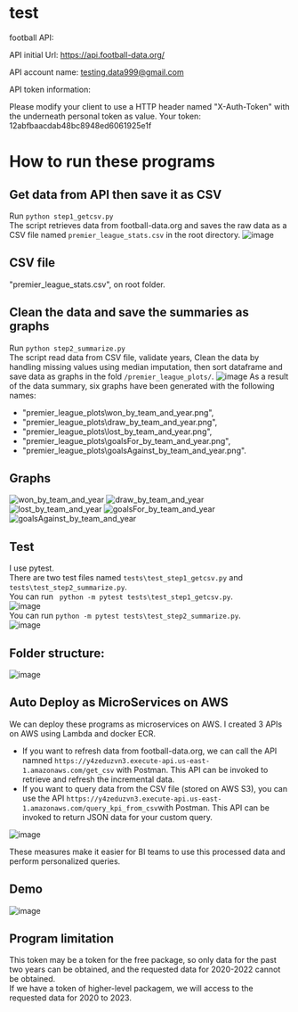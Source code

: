 # test
football
API:

API initial Url: https://api.football-data.org/

API account name: testing.data999@gmail.com

API token information:

Please modify your client to use a HTTP header named "X-Auth-Token" with the underneath personal token as value. Your token: 12abfbaacdab48bc8948ed6061925e1f

# How to run these programs
## Get data from API then save it as CSV
Run ```python step1_getcsv.py```  
The script retrieves data from football-data.org and saves the raw data as a CSV file named ```premier_league_stats.csv``` in the root directory.
![image](https://github.com/user-attachments/assets/22c3e7bb-c9a5-421b-8ee4-9f1dac175134)

## CSV file
"premier_league_stats.csv", on root folder. 

## Clean the data and save the summaries as graphs
Run ```python step2_summarize.py```  
The script read data from CSV file, validate years, Clean the data by handling missing values using median imputation, then sort dataframe and save data as graphs in the fold ```/premier_league_plots/```.
![image](https://github.com/user-attachments/assets/3f6f1878-ad7c-4b84-be00-c39dec0eeae7)
As a result of the data summary, six graphs have been generated with the following names:
* "premier_league_plots\won_by_team_and_year.png",
* "premier_league_plots\draw_by_team_and_year.png",
* "premier_league_plots\lost_by_team_and_year.png",
* "premier_league_plots\goalsFor_by_team_and_year.png",
* "premier_league_plots\goalsAgainst_by_team_and_year.png".

## Graphs
![won_by_team_and_year](https://github.com/user-attachments/assets/7c9f3475-89d9-43fe-9605-f1f35485b011)
![draw_by_team_and_year](https://github.com/user-attachments/assets/b739f62d-0df2-4d33-b4e8-9135160589bc)
![lost_by_team_and_year](https://github.com/user-attachments/assets/a32576d0-5bea-4f53-8656-101d7cb374df)
![goalsFor_by_team_and_year](https://github.com/user-attachments/assets/e239c49b-493e-483e-827a-d9feeb52d6b8)
![goalsAgainst_by_team_and_year](https://github.com/user-attachments/assets/f29e5c24-c006-47a3-9b0f-5f6fa81949ca)

## Test 
I use pytest.    
There are two test files named ```tests\test_step1_getcsv.py``` and ```tests\test_step2_summarize.py```.    
You can run ``` python -m pytest tests\test_step1_getcsv.py```.     
![image](https://github.com/user-attachments/assets/ea858a4e-2b38-4ebe-aa26-0c02bd3c99f8)    
You can run ```python -m pytest tests\test_step2_summarize.py```.    
![image](https://github.com/user-attachments/assets/e3c71737-69df-4598-af8f-87ed3f92d859)     

## Folder structure:  
![image](https://github.com/user-attachments/assets/41633cfd-0362-4448-8e70-756d6a82d899)

## Auto Deploy as MicroServices on AWS
We can deploy these programs as microservices on AWS. I created 3 APIs on AWS using Lambda and docker ECR.   
* If you want to refresh data from football-data.org, we can call the API namned ```https://y4zeduzvn3.execute-api.us-east-1.amazonaws.com/get_csv``` with Postman. This API can be invoked to retrieve and refresh the incremental data.   
* If you want to query data from the CSV file (stored on AWS S3), you can use the API ```https://y4zeduzvn3.execute-api.us-east-1.amazonaws.com/query_kpi_from_csv```with Postman. This API can be invoked to return JSON data for your custom query.
      
![image](https://github.com/user-attachments/assets/c396de3e-d1a7-4465-a20d-c35434ea788b)   
       
These measures make it easier for BI teams to use this processed data and perform personalized queries.    

## Demo
![image](https://github.com/user-attachments/assets/9b0ad46a-9799-4083-b166-ac72c5f58e75)

## Program limitation
This token may be a token for the free package, so only data for the past two years can be obtained, and the requested data for 2020-2022 cannot be obtained.   
If we have a token of higher-level packagem, we will access to the requested data for 2020 to 2023.
